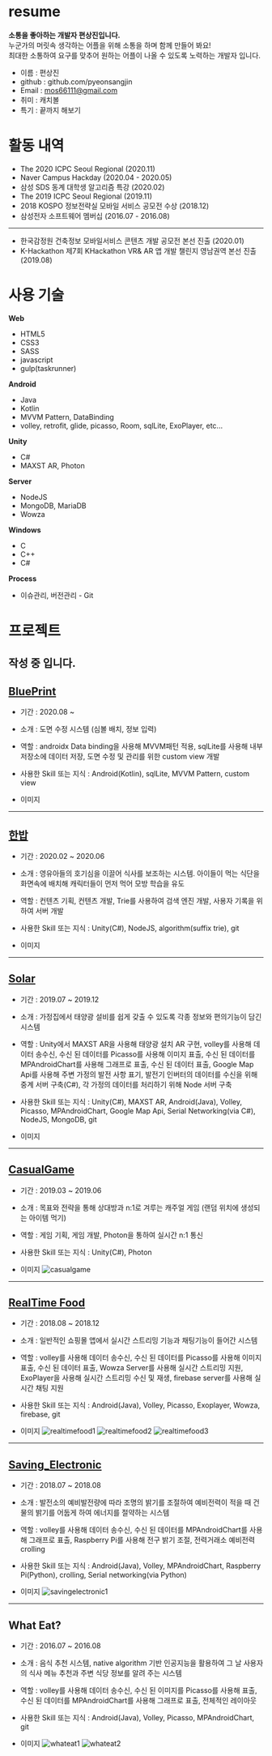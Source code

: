 # resume
__소통을 좋아하는 개발자 편상진입니다.__   
누군가의 머릿속 생각하는 어플을 위해 소통을 하며 함께 만들어 봐요!   
최대한 소통하여 요구를 맞추어 원하는 어플이 나올 수 있도록 노력하는 개발자 입니다.   

* 이름 : 편상진
* github : github.com/pyeonsangjin
* Email : mos66111@gmail.com
* 취미 : 캐치볼
* 특기 : 끝까지 해보기

# 활동 내역
* The 2020 ICPC Seoul Regional (2020.11)
* Naver Campus Hackday (2020.04 - 2020.05)
* 삼성 SDS 동계 대학생 알고리즘 특강 (2020.02)
* The 2019 ICPC Seoul Regional (2019.11)
* 2018 KOSPO 정보전략실 모바일 서비스 공모전 수상 (2018.12)
* 삼성전자 소프트웨어 멤버십 (2016.07 - 2016.08)
* * *
* 한국감정원 건축정보 모바일서비스 콘텐츠 개발 공모전 본선 진출 (2020.01)
* K-Hackathon 제7회 KHackathon VR& AR 앱 개발 챌린지 영남권역 본선 진출 (2019.08)

# 사용 기술
__Web__
* HTML5
* CSS3
* SASS
* javascript
* gulp(taskrunner)

__Android__
* Java
* Kotlin
* MVVM Pattern, DataBinding
* volley, retrofit, glide, picasso, Room, sqlLite, ExoPlayer, etc...

__Unity__
* C#
* MAXST AR, Photon

__Server__
* NodeJS
* MongoDB, MariaDB
* Wowza

__Windows__
* C
* C++
* C#

__Process__
* 이슈관리, 버전관리 - Git

# 프로젝트

## 작성 중 입니다.

## [BluePrint][link6]

[link6]: https://github.com/Team-an/blueprint

* 기간 : 2020.08 ~


* 소개 : 도면 수정 시스템 (심볼 배치, 정보 입력)


* 역할 : androidx Data binding을 사용해 MVVM패턴 적용, sqlLite를 사용해 내부 저장소에 데이터 저장, 도면 수정 및 관리를 위한 custom view 개발


* 사용한 Skill 또는 지식 : Android(Kotlin), sqlLite, MVVM Pattern, custom view


* 이미지


* * *
## [한밥][link5]

[link5]: https://github.com/PyeonSangJin/-PlateProject

* 기간 : 2020.02 ~ 2020.06


* 소개 : 영유아들의 호기심을 이끌어 식사를 보조하는 시스템. 아이들이 먹는 식단을 화면속에 배치해 캐릭터들이 먼저 먹어 모방 학습을 유도


* 역할 : 컨텐츠 기획, 컨텐츠 개발, Trie를 사용하여 검색 엔진 개발, 사용자 기록을 위하여 서버 개발


* 사용한 Skill 또는 지식 : Unity(C#), NodeJS, algorithm(suffix trie), git


* 이미지

* * *
## [Solar][link4]

[link4]: https://github.com/renewalsolar/Solar

* 기간 : 2019.07 ~ 2019.12


* 소개 : 가정집에서 태양광 설비를 쉽게 갖출 수 있도록 각종 정보와 편의기능이 담긴 시스템


* 역할 : Unity에서 MAXST AR을 사용해 태양광 설치 AR 구현, volley를 사용해 데이터 송수신, 수신 된 데이터를 Picasso를 사용해 이미지 표출, 수신 된 데이터를 MPAndroidChart를 사용해 그래프로 표출, 수신 된 데이터 표출, Google Map Api를 사용해 주변 가정의 발전 사항 표기, 발전기 인버터의 데이터를 수신을 위해 중계 서버 구축(C#), 각 가정의 데이터를 처리하기 위해 Node 서버 구축


* 사용한 Skill 또는 지식 : Unity(C#), MAXST AR, Android(Java), Volley, Picasso, MPAndroidChart, Google Map Api, Serial Networking(via C#), NodeJS, MongoDB, git


* 이미지

* * *
## [CasualGame][link3]

[link3]: https://github.com/PyeonSangJin/unityCasualGame

* 기간 : 2019.03 ~ 2019.06


* 소개 : 목표와 전략을 통해 상대방과 n:1로 겨루는 캐주얼 게임 (랜덤 위치에 생성되는 아이템 먹기)


* 역할 : 게임 기획, 게임 개발, Photon을 통하여 실시간 n:1 통신


* 사용한 Skill 또는 지식 : Unity(C#), Photon


* 이미지
![casualgame](https://github.com/PyeonSangJin/resume/blob/main/image/4-1.png)

* * *
## [RealTime Food][link2]

[link2]: https://github.com/RealtimeFood

* 기간 : 2018.08 ~ 2018.12


* 소개 : 일반적인 쇼핑몰 앱에서 실시간 스트리밍 기능과 채팅기능이 들어간 시스템


* 역할 : volley를 사용해 데이터 송수신, 수신 된 데이터를 Picasso를 사용해 이미지 표출, 수신 된 데이터 표출, Wowza Server를 사용해 실시간 스트리밍 지원, ExoPlayer을 사용해 실시간 스트리밍 수신 및 재생, firebase server를 사용해 실시간 채팅 지원


* 사용한 Skill 또는 지식 : Android(Java), Volley, Picasso, Exoplayer, Wowza, firebase, git


* 이미지
![realtimefood1](https://github.com/PyeonSangJin/resume/blob/main/image/3-1.png)
![realtimefood2](https://github.com/PyeonSangJin/resume/blob/main/image/3-2.png)
![realtimefood3](https://github.com/PyeonSangJin/resume/blob/main/image/3-3.png)

* * *
## [Saving_Electronic][link1]

[link1]: https://github.com/PyeonSangJin/Saving_Electronic

* 기간 : 2018.07 ~ 2018.08


* 소개 : 발전소의 예비발전량에 따라 조명의 밝기를 조절하여 예비전력이 적을 때 건물의 밝기를 어둡게 하여 에너지를 절약하는 시스템


* 역할 : volley를 사용해 데이터 송수신, 수신 된 데이터를 MPAndroidChart를 사용해 그래프로 표출, Raspberry Pi를 사용해 전구 밝기 조절, 전력거래소 예비전력 crolling


* 사용한 Skill 또는 지식 : Android(Java), Volley, MPAndroidChart, Raspberry Pi(Python), crolling, Serial networking(via Python)


* 이미지
![savingelectronic1](https://github.com/PyeonSangJin/resume/blob/main/image/2-1.png)

* * *
## What Eat?

* 기간 : 2016.07 ~ 2016.08


* 소개 : 음식 추천 시스템, native algorithm 기반 인공지능을 활용하여 그 날 사용자의 식사 메뉴 추천과 주변 식당 정보를 알려 주는 시스템


* 역할 : volley를 사용해 데이터 송수신, 수신 된 이미지를 Picasso를 사용해 표출, 수신 된 데이터를 MPAndroidChart를 사용해 그래프로 표출, 전체적인 레이아웃


* 사용한 Skill 또는 지식 : Android(Java), Volley, Picasso, MPAndroidChart, git


* 이미지
![whateat1](https://github.com/PyeonSangJin/resume/blob/main/image/1-1.png)
![whateat2](https://github.com/PyeonSangJin/resume/blob/main/image/1-2.png)
